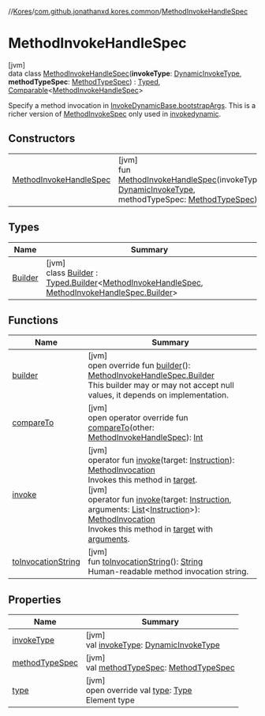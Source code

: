 //[Kores](../../../index.md)/[com.github.jonathanxd.kores.common](../index.md)/[MethodInvokeHandleSpec](index.md)

# MethodInvokeHandleSpec

[jvm]\
data class [MethodInvokeHandleSpec](index.md)(**invokeType**: [DynamicInvokeType](../../com.github.jonathanxd.kores.base/-dynamic-invoke-type/index.md), **methodTypeSpec**: [MethodTypeSpec](../-method-type-spec/index.md)) : [Typed](../../com.github.jonathanxd.kores.base/-typed/index.md), [Comparable](https://kotlinlang.org/api/latest/jvm/stdlib/kotlin/-comparable/index.html)<[MethodInvokeHandleSpec](index.md)> 

Specify a method invocation in [InvokeDynamicBase.bootstrapArgs](../../com.github.jonathanxd.kores.base/-invoke-dynamic-base/bootstrap-args.md). This is a richer version of [MethodInvokeSpec](../-method-invoke-spec/index.md) only used in [invokedynamic](../../com.github.jonathanxd.kores.base/-invoke-dynamic-base/index.md).

## Constructors

| | |
|---|---|
| [MethodInvokeHandleSpec](-method-invoke-handle-spec.md) | [jvm]<br>fun [MethodInvokeHandleSpec](-method-invoke-handle-spec.md)(invokeType: [DynamicInvokeType](../../com.github.jonathanxd.kores.base/-dynamic-invoke-type/index.md), methodTypeSpec: [MethodTypeSpec](../-method-type-spec/index.md)) |

## Types

| Name | Summary |
|---|---|
| [Builder](-builder/index.md) | [jvm]<br>class [Builder](-builder/index.md) : [Typed.Builder](../../com.github.jonathanxd.kores.base/-typed/-builder/index.md)<[MethodInvokeHandleSpec](index.md), [MethodInvokeHandleSpec.Builder](-builder/index.md)> |

## Functions

| Name | Summary |
|---|---|
| [builder](builder.md) | [jvm]<br>open override fun [builder](builder.md)(): [MethodInvokeHandleSpec.Builder](-builder/index.md)<br>This builder may or may not accept null values, it depends on implementation. |
| [compareTo](compare-to.md) | [jvm]<br>open operator override fun [compareTo](compare-to.md)(other: [MethodInvokeHandleSpec](index.md)): [Int](https://kotlinlang.org/api/latest/jvm/stdlib/kotlin/-int/index.html) |
| [invoke](invoke.md) | [jvm]<br>operator fun [invoke](invoke.md)(target: [Instruction](../../com.github.jonathanxd.kores/-instruction/index.md)): [MethodInvocation](../../com.github.jonathanxd.kores.base/-method-invocation/index.md)<br>Invokes this method in [target](invoke.md).<br>[jvm]<br>operator fun [invoke](invoke.md)(target: [Instruction](../../com.github.jonathanxd.kores/-instruction/index.md), arguments: [List](https://kotlinlang.org/api/latest/jvm/stdlib/kotlin.collections/-list/index.html)<[Instruction](../../com.github.jonathanxd.kores/-instruction/index.md)>): [MethodInvocation](../../com.github.jonathanxd.kores.base/-method-invocation/index.md)<br>Invokes this method in [target](invoke.md) with [arguments](invoke.md). |
| [toInvocationString](to-invocation-string.md) | [jvm]<br>fun [toInvocationString](to-invocation-string.md)(): [String](https://kotlinlang.org/api/latest/jvm/stdlib/kotlin/-string/index.html)<br>Human-readable method invocation string. |

## Properties

| Name | Summary |
|---|---|
| [invokeType](invoke-type.md) | [jvm]<br>val [invokeType](invoke-type.md): [DynamicInvokeType](../../com.github.jonathanxd.kores.base/-dynamic-invoke-type/index.md) |
| [methodTypeSpec](method-type-spec.md) | [jvm]<br>val [methodTypeSpec](method-type-spec.md): [MethodTypeSpec](../-method-type-spec/index.md) |
| [type](type.md) | [jvm]<br>open override val [type](type.md): [Type](https://docs.oracle.com/javase/8/docs/api/java/lang/reflect/Type.html)<br>Element type |
